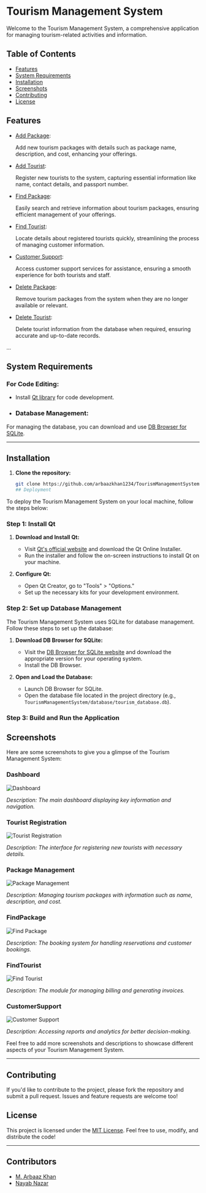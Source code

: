 # Tourism Management System
Welcome to the Tourism Management System, a comprehensive application for managing tourism-related activities and information.


## Table of Contents

- [Features](#features)
- [System Requirements](#system-requirements)
- [Installation](#installation)
- [Screenshots](#screenshots)
- [Contributing](#contributing)
- [License](#license)
 ## Features

- [Add Package](#add-package):
  
   Add new tourism packages with details such as package name, description, and cost, enhancing your offerings.

- [Add Tourist](#add-tourist):
  
   Register new tourists to the system, capturing essential information like name, contact details, and passport number.

- [Find Package](#find-package):
  
   Easily search and retrieve information about tourism packages, ensuring efficient management of your offerings.

- [Find Tourist](#find-tourist):
  
   Locate details about registered tourists quickly, streamlining the process of managing customer information.

- [Customer Support](#customer-support):
  
    Access customer support services for assistance, ensuring a smooth experience for both tourists and staff.

- [Delete Package](#delete-package):
  
   Remove tourism packages from the system when they are no longer available or relevant.

- [Delete Tourist](#delete-tourist):
  
   Delete tourist information from the database when required, ensuring accurate and up-to-date records.

...
## System Requirements

### For Code Editing:

- Install [Qt library](https://www.qt.io/) for code development.
- ### Database Management:

For managing the database, you can download and use [DB Browser for SQLite](https://sqlitebrowser.org/).

---
## Installation

1. **Clone the repository:**

   ```bash
   git clone https://github.com/arbaazkhan1234/TourismManagementSystem.git
   ## Deployment

To deploy the Tourism Management System on your local machine, follow the steps below:

### Step 1: Install Qt

1. **Download and Install Qt:**
   - Visit [Qt's official website](https://www.qt.io/download) and download the Qt Online Installer.
   - Run the installer and follow the on-screen instructions to install Qt on your machine.

2. **Configure Qt:**
   - Open Qt Creator, go to "Tools" > "Options."
   - Set up the necessary kits for your development environment.

### Step 2: Set up Database Management

The Tourism Management System uses SQLite for database management. Follow these steps to set up the database:

1. **Download DB Browser for SQLite:**
   - Visit the [DB Browser for SQLite website](https://sqlitebrowser.org/) and download the appropriate version for your operating system.
   - Install the DB Browser.

2. **Open and Load the Database:**
   - Launch DB Browser for SQLite.
   - Open the database file located in the project directory (e.g., `TourismManagementSystem/database/tourism_database.db`).

### Step 3: Build and Run the Application
## Screenshots

Here are some screenshots to give you a glimpse of the Tourism Management System:

### Dashboard

![Dashboard](![1](https://github.com/arbaazkhan1234/Arbaaz-Khan/assets/153987028/a29262e7-a7cb-4678-b466-ded341964e69)
)

*Description: The main dashboard displaying key information and navigation.*

### Tourist Registration

![Tourist Registration](https://github.com/arbaazkhan1234/Arbaaz-Khan/blob/main/WhatsApp%20Image%202023-12-26%20at%204.37%201.png)

*Description: The interface for registering new tourists with necessary details.*

### Package Management

![Package Management](screenshots/package_management.png)

*Description: Managing tourism packages with information such as name, description, and cost.*

### FindPackage

![Find Package](screenshots/booking_system.png)

*Description: The booking system for handling reservations and customer bookings.*

### FindTourist

![Find Tourist](screenshots/billing_and_invoicing.png)

*Description: The module for managing billing and generating invoices.*

### CustomerSupport

![Customer Support](screenshots/reporting.png)

*Description: Accessing reports and analytics for better decision-making.*

Feel free to add more screenshots and descriptions to showcase different aspects of your Tourism Management System.

---

## Contributing

If you'd like to contribute to the project, please fork the repository and submit a pull request. Issues and feature requests are welcome too!

## License

This project is licensed under the [MIT License](https://opensource.org/licenses/MIT). Feel free to use, modify, and distribute the code!


---

   
## Contributors
- [M. Arbaaz Khan](https://github.com/arbaazkhan1234)
- [Nayab Nazar](https://github.com/nnazar123)

